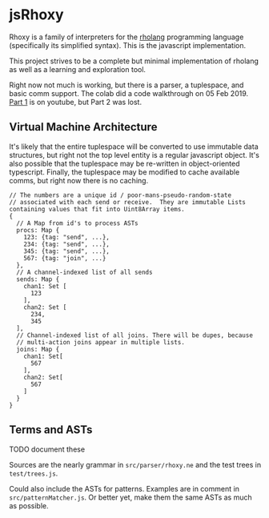 jsRhoxy
=====

Rhoxy is a family of interpreters for the [rholang](https://rholang.org/wiki) programming language (specifically its simplified syntax). This is the javascript implementation.

This project strives to be a complete but minimal implementation of rholang as well as a learning and exploration tool.

Right now not much is working, but there is a parser, a tuplespace, and basic comm support. The colab did a code walkthrough on 05 Feb 2019. [Part 1](https://youtu.be/Id0kujWyNf4) is on youtube, but Part 2 was lost.

Virtual Machine Architecture
-------------
It's likely that the entire tuplespace will be converted to use immutable data structures, but right not the top level entity is a regular javascript object.
It's also possible that the tuplespace may be re-written in object-oriented typescript.
Finally, the tuplespace may be modified to cache available comms, but right now there is no caching.
```
// The numbers are a unique id / poor-mans-pseudo-random-state
// associated with each send or receive.  They are immutable Lists containing values that fit into Uint8Array items.
{
  // A Map from id's to process ASTs
  procs: Map {
    123: {tag: "send", ...},
    234: {tag: "send", ...},
    345: {tag: "send", ...},
    567: {tag: "join", ...}
  },
  // A channel-indexed list of all sends
  sends: Map {
    chan1: Set [
      123
    ],
    chan2: Set [
      234,
      345
  ],
  // Channel-indexed list of all joins. There will be dupes, because
  // multi-action joins appear in multiple lists.
  joins: Map {
    chan1: Set[
      567
    ],
    chan2: Set[
      567
    ]
  }
}
```

Terms and ASTs
--------------
TODO document these

Sources are the nearly grammar in `src/parser/rhoxy.ne` and the test trees in `test/trees.js`.

Could also include the ASTs for patterns. Examples are in comment in `src/patternMatcher.js`. Or better yet, make them the same ASTs as much as possible.
